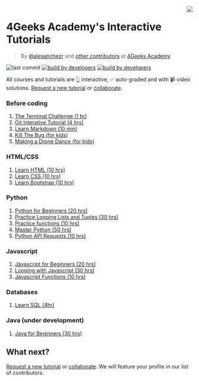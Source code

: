 <img align="right" src="https://assets.breatheco.de/apis/img/images.php?blob&random&cat=icon&tags=4geeks,32">
<h1> 4Geeks Academy's Interactive Tutorials</h1>

> By [@alesanchezr](https://twitter.com/alesanchezr) and [other contributors](https://github.com/4GeeksAcademy/Interactive-Tutorials/graphs/contributors) at [4Geeks Academy](http://4geeksacademy.co/)

![last commit](https://img.shields.io/github/last-commit/4geeksacademy/Interactive-Tutorials)
[![build by developers](https://img.shields.io/badge/build_by-Developers-blue)](https://breatheco.de)
[![build by developers](https://img.shields.io/twitter/follow/4geeksacademy?style=social&logo=twitter)](https://twitter.com/4geeksacademy)

All courses and tutorials are 👆 interactive, ✅ auto-graded and with 📹 video solutions. [Request a new tutorial](https://github.com/4GeeksAcademy/About-4Geeks-Academy/issues/new) or [collaborate](https://github.com/4GeeksAcademy/About-4Geeks-Academy/labels/help%20wanted).

### Before coding

1. [The Terminal Challenge (1 hr)](https://github.com/breatheco-de/exercise-terminal-challenge)
2. [Git Interative Tutorial (4 hrs)](https://github.com/4GeeksAcademy/git-interactive-tutorial)
3. [Learn Markdown (10 min)](https://commonmark.org/help/tutorial/)
4. [Kill The Bug (for kids)](https://github.com/4GeeksAcademy/kill-the-bug)
5. [Making a Drone Dance (for kids)](https://github.com/4GeeksAcademy/ultimate-drone-dance)

### HTML/CSS
  
1. [Learn HTML (10 hrs)](https://github.com/4GeeksAcademy/html-tutorial-exercises-course)
2. [Learn CSS (10 hrs)](https://github.com/4GeeksAcademy/css-tutorial-exercises-course)
3. [Learn Bootstrap (10 hrs)](https://github.com/4GeeksAcademy/bootstrap-exercises-tutorial)

### Python 

1. [Python for Beginners (20 hrs)](https://github.com/4GeeksAcademy/python-beginner-programming-exercises)
2. [Practice Looping Lists and Tuples (30 hrs)](https://github.com/4GeeksAcademy/python-lists-loops-programming-exercises)
3. [Practice functions (10 hrs)](https://github.com/4GeeksAcademy/python-functions-programming-exercises)
4. [Master Python (50 hrs)](https://github.com/4GeeksAcademy/master-python-programming-exercises)
5. [Python API Requests (10 hrs)](https://github.com/4GeeksAcademy/python-http-requests-api-tutorial-exercises)

### Javascript 

1. [Javascript for Beginners (20 hrs)](https://github.com/4GeeksAcademy/javascript-beginner-exercises-tutorial)
2. [Looping with Javascript (30 hrs)](https://github.com/4GeeksAcademy/javascript-arrays-exercises-tutorial)
3. [Javascript Functions (10 hrs)](https://github.com/4GeeksAcademy/javascript-functions-exercises-tutorial)

### Databases

1. [Learn SQL (4hr)](https://sqlbolt.com/lesson/select_queries_introduction)

### Java (under development) 

1. [Java for Beginners (30 hrs)](https://github.com/4GeeksAcademy/java-beginner-exercises)

## What next? 

[Request a new tutorial](https://github.com/4GeeksAcademy/About-4Geeks-Academy/issues/new) or [collaborate](https://github.com/4GeeksAcademy/About-4Geeks-Academy/labels/help%20wanted). We will feature your profile in our list of contributors.
